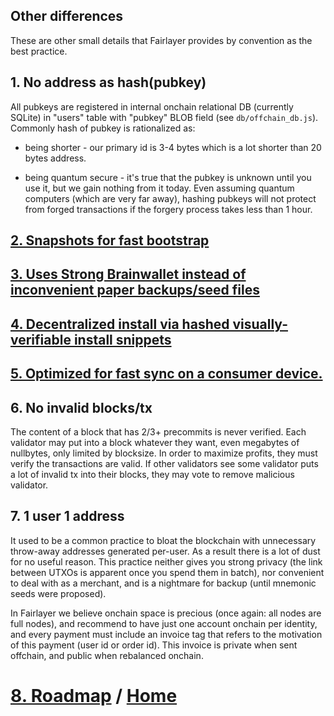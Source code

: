 ## Other differences

These are other small details that Fairlayer provides by convention as the best practice.

## 1. No address as hash(pubkey)

All pubkeys are registered in internal onchain relational DB (currently SQLite) in "users" table with "pubkey" BLOB field (see `db/offchain_db.js`). Commonly hash of pubkey is rationalized as:

- being shorter - our primary id is 3-4 bytes which is a lot shorter than 20 bytes address.

- being quantum secure - it's true that the pubkey is unknown until you use it, but we gain nothing from it today. Even assuming quantum computers (which are very far away), hashing pubkeys will not protect from forged transactions if the forgery process takes less than 1 hour.

## [2. Snapshots for fast bootstrap](https://medium.com/fairlayer/snapshots-the-simplest-way-to-increase-number-of-full-nodes-3ebf2aaef515?source=collection_home---6------7---------------)

## [3. Uses Strong Brainwallet instead of inconvenient paper backups/seed files](https://medium.com/@homakov/why-brainwallet-are-great-for-cryptocurrency-ff73dd65ecd9)

## [4. Decentralized install via hashed visually-verifiable install snippets](https://medium.com/@homakov/fixing-security-of-software-downloads-with-second-root-of-trust-77f4636d572)

## [5. Optimized for fast sync on a consumer device.](https://medium.com/@homakov/weekly-sync-friction-the-most-important-blockchain-security-metric-1042c0c172b7)

## 6. No invalid blocks/tx

The content of a block that has 2/3+ precommits is never verified. Each validator may put into a block whatever they want, even megabytes of nullbytes, only limited by blocksize. In order to maximize profits, they must verify the transactions are valid. If other validators see some validator puts a lot of invalid tx into their blocks, they may vote to remove malicious validator.

## 7. 1 user 1 address

It used to be a common practice to bloat the blockchain with unnecessary throw-away addresses generated per-user. As a result there is a lot of dust for no useful reason. This practice neither gives you strong privacy (the link between UTXOs is apparent once you spend them in batch), nor convenient to deal with as a merchant, and is a nightmare for backup (until mnemonic seeds were proposed).

In Fairlayer we believe onchain space is precious (once again: all nodes are full nodes), and recommend to have just one account onchain per identity, and every payment must include an invoice tag that refers to the motivation of this payment (user id or order id). This invoice is private when sent offchain, and public when rebalanced onchain.

# [8. Roadmap](/08_roadmap.md) / [Home](/README.md)
